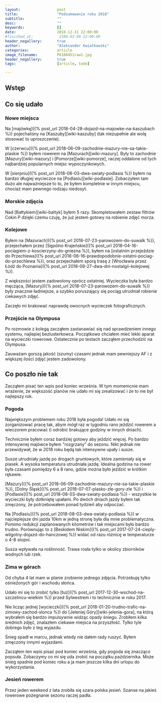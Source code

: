 ```yaml
---
layout:                 post
title:                  "Podsumowanie roku 2018"
subtitle:               ""
desc:                   ""
keywords:               []
date:                   2018-12-31 22:00:00
#finished_at:            2100-02-09 12:00:00
header_nogallery:       true
author:                 "Aleksander Kwiatkowski"
categories:             article
image_filename:         P6100451raw1.jpg
header_nogallery:       true
tags:                   [article, todo]

---
```



## Wstęp

## Co się udało

### Nowe miejsca

Na [majówkę]({% post_url 2018-04-28-dojazd-na-majowke-na-kaszubach %})
pojechaliśny na [Kaszuby][wiki-kaszuby] (tak niezupełnie ale wolę stosować to
uproszczenie).

W [czerwcu]({% post_url 2018-06-09-zachodnie-mazury-nie-sa-takie-plaskie %})
byłem rowerem na [Mazurach][wiki-mazury]. Były to zachodnie
[Mazury][wiki-mazury] i [Pomorze][wiki-pomorze], raczej oddalone od
tych najbardziej popularnych miejsc wypoczynkowych.

W [sierpniu]({% post_url 2018-08-03-dwa-swiaty-podlasia %}) byłem na bardzo
długiej wycieczce na [Podlasiu][wiki-podlasie]. Zobaczyłem tam dużo ale najważniejsze
to to, że byłem kompletnie w innym miejscu, chociaż mam pewnego rodzaju niedosyt.

### Morskie zdjęcia

Nad [Bałtykiem][wiki-baltyk] byłem 5 razy.
Skompletowałem zestaw filtrów Cokin P dzięki czemu czuję, że już jestem gotowy
na robienie zdjęć morza.

<!-- z końca września, todo sztorm -->

### Kolejowe

Byłem na [Mazurach]({% post_url 2018-07-23-parowozem-do-suwalk %}),
przejechałem przez [Sępólno Krajeńskie]({% post_url 2018-04-16-pociagiem-z-koscierzyny-do-gniezna %}), byłem na
[ostatnim przejeździe do Przechlewa]({% post_url 2018-06-16-prawdopodobnie-ostatni-pociag-do-przechlewa %}),
oraz przejechałem sporą trasę z
[Wrocławia przez Łódź do Poznania]({% post_url 2018-08-27-dwa-dni-nostalgii-kolejowej %}).

Z większości jestem zadowolony oprócz ostatniej. Wycieczka była bardzo
męcząca, [Mazury]({% post_url 2018-07-23-parowozem-do-suwalk %})
były znacznie ładniejsze, a szybko poruszający się pociąg utrudniał
robienie ciekawych zdjęć.

Zaczęło mi brakować naprawdę owocnych wycieczek fotograficznych.

### Przejście na Olympusa

Po rozmowie z kolegą zacząłem zastanawiać się nad sprawdzeniem innego systemu,
najlepiej bezlusterkowca. Początkowo chciałem mieć lekki aparat na wycieczki
rowerowe. Ostatecznie po testach zacząłem przechodzić na Olympusa.

Zauważam gorszą jakość (szumy) czasami jednak mam pewniejszy AF i z większej ilości
zdjęć jestem zadowolony.

## Co poszło nie tak

Zacząłem pisać ten wpis pod koniec września. W tym momemcnie mam wrażenie, że
większość planów nie udało mi się zrealizować i że to nie był najlepszy rok.

### Pogoda

Największym problemem roku 2018 była pogoda! Udało mi się zorganizować pracę tak,
abym mógł raz w tygodniu rano jeździć rowerem a wieczorem pracować (i odrobić
brakujące godziny w innych dniach).

Technicznie byłem coraz bardziej gotowy aby jeździć więcej. Po bardzo
intensywnej majówce byłem "rozgrzany" do sezonu.
Nikt jednak nie przewidywał, że w 2018 roku będą tak intensywne upały i susze.

Susze utrudniały jazdę po drogach gruntowych, które zamieniały się w piasek.
A wysoka temperatura utrudniała jazdę. Idealna godzina na rower była
czasami pomiędzy 6 a 8 rano, gdzie można było jeździć w krótkim rękawie.

[Mazury]({% post_url 2018-06-09-zachodnie-mazury-nie-sa-takie-plaskie %}),
[Dolny Śląsk]({% post_url 2018-07-07-plasko-zle-gory-zle %}) i
[Podlasie]({% post_url 2018-08-03-dwa-swiaty-podlasia %}) - wszystkie
te wycieczki były dotkniętę upałami. Po dwóch dniach jazdy byłem tak zmęczony,
że potrzebowałem ponad tydzień aby odpoczać.

Na [Podlasiu]({% post_url 2018-08-03-dwa-swiaty-podlasia %}) w najcieplejsze dni
jazda 10km w jedną stronę była dla mnie problematyczna. Pomimo redukcji
zaplanowanych kilometrów i tak miejscami było bardzo trudno.
Porównując to z
[Beskidem Niskim]({% post_url 2017-07-24-cieply-wilgotny-dojazd-do-hanczowej %})
widać od razu różnicę w temperaturze o 4-8 stopni.

Susza wpływała na roślinność. Trawa rosła tylko w okolicy zbiorników
wodnych lub rzek.

### Zima w górach

Od chyba 4 lat mam w planie zrobienie jednego zdjęcia. Potrzebuję tylko
ośnieżonych gór i wschodu słońca.

Udało mi się to zrobić tylko [tuż]({% post_url 2017-12-30-wschod-na-szczelincu-wielkim %})
przed Sylwestrem i to technicznie w roku 2017.

Nie licząc jednej [wycieczki]({% post_url 2018-01-20-trudno-trafic-na-zimowy-zachod-slonca %})
do [Jeleniej Góry][wiki-jelenia-gora], na którą wybrałem się bardzo impulsywnie
widząc opady śniegu. Zrobiłem kilka średnich zdjęć, znalazłem ciekawe miejsca
na przyszłość. Tylko tyle dobrego było z teg wyjazdu.

Śnieg spadł w marcu, jednak wtedy nie dałem rady ruszyć. Byłem zmęczony
innymi wyjazdami.

Zacząłem ten wpis pisać pod koniec września, gdy pogoda się znacząco popsuła.
Zobaczymy co mi się uda zrobić na początku października. Może śnieg spadnie pod
koniec roku a ja mam jeszcze kilka dni urlopu do wykorzystania.

<!-- TODO lasery były rok temu w październiku -->

### Jesień rowerem

Przez jeden weekend z lata zrobiła się szara polska jesień. Szanse na jakieś
rowerowe pożegnanie sezonu raczej padła.
